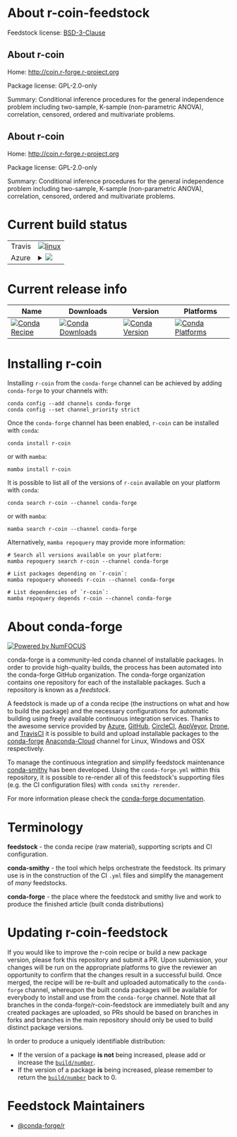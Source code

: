 About r-coin-feedstock
======================

Feedstock license: [BSD-3-Clause](https://github.com/conda-forge/r-coin-feedstock/blob/main/LICENSE.txt)


About r-coin
------------

Home: http://coin.r-forge.r-project.org

Package license: GPL-2.0-only

Summary: Conditional inference procedures for the general independence problem including two-sample, K-sample (non-parametric ANOVA), correlation, censored, ordered and multivariate problems.

About r-coin
------------

Home: http://coin.r-forge.r-project.org

Package license: GPL-2.0-only

Summary: Conditional inference procedures for the general independence problem including two-sample, K-sample (non-parametric ANOVA), correlation, censored, ordered and multivariate problems.

Current build status
====================


<table><tr>
    <td>Travis</td>
    <td>
      <a href="https://app.travis-ci.com/conda-forge/r-coin-feedstock">
        <img alt="linux" src="https://img.shields.io/travis/com/conda-forge/r-coin-feedstock/main.svg?label=Linux">
      </a>
    </td>
  </tr>
    
  <tr>
    <td>Azure</td>
    <td>
      <details>
        <summary>
          <a href="https://dev.azure.com/conda-forge/feedstock-builds/_build/latest?definitionId=1042&branchName=main">
            <img src="https://dev.azure.com/conda-forge/feedstock-builds/_apis/build/status/r-coin-feedstock?branchName=main">
          </a>
        </summary>
        <table>
          <thead><tr><th>Variant</th><th>Status</th></tr></thead>
          <tbody><tr>
              <td>linux_64_r_base4.2</td>
              <td>
                <a href="https://dev.azure.com/conda-forge/feedstock-builds/_build/latest?definitionId=1042&branchName=main">
                  <img src="https://dev.azure.com/conda-forge/feedstock-builds/_apis/build/status/r-coin-feedstock?branchName=main&jobName=linux&configuration=linux%20linux_64_r_base4.2" alt="variant">
                </a>
              </td>
            </tr><tr>
              <td>linux_64_r_base4.3</td>
              <td>
                <a href="https://dev.azure.com/conda-forge/feedstock-builds/_build/latest?definitionId=1042&branchName=main">
                  <img src="https://dev.azure.com/conda-forge/feedstock-builds/_apis/build/status/r-coin-feedstock?branchName=main&jobName=linux&configuration=linux%20linux_64_r_base4.3" alt="variant">
                </a>
              </td>
            </tr><tr>
              <td>linux_aarch64_r_base4.2</td>
              <td>
                <a href="https://dev.azure.com/conda-forge/feedstock-builds/_build/latest?definitionId=1042&branchName=main">
                  <img src="https://dev.azure.com/conda-forge/feedstock-builds/_apis/build/status/r-coin-feedstock?branchName=main&jobName=linux&configuration=linux%20linux_aarch64_r_base4.2" alt="variant">
                </a>
              </td>
            </tr><tr>
              <td>linux_aarch64_r_base4.3</td>
              <td>
                <a href="https://dev.azure.com/conda-forge/feedstock-builds/_build/latest?definitionId=1042&branchName=main">
                  <img src="https://dev.azure.com/conda-forge/feedstock-builds/_apis/build/status/r-coin-feedstock?branchName=main&jobName=linux&configuration=linux%20linux_aarch64_r_base4.3" alt="variant">
                </a>
              </td>
            </tr><tr>
              <td>linux_ppc64le_r_base4.2</td>
              <td>
                <a href="https://dev.azure.com/conda-forge/feedstock-builds/_build/latest?definitionId=1042&branchName=main">
                  <img src="https://dev.azure.com/conda-forge/feedstock-builds/_apis/build/status/r-coin-feedstock?branchName=main&jobName=linux&configuration=linux%20linux_ppc64le_r_base4.2" alt="variant">
                </a>
              </td>
            </tr><tr>
              <td>linux_ppc64le_r_base4.3</td>
              <td>
                <a href="https://dev.azure.com/conda-forge/feedstock-builds/_build/latest?definitionId=1042&branchName=main">
                  <img src="https://dev.azure.com/conda-forge/feedstock-builds/_apis/build/status/r-coin-feedstock?branchName=main&jobName=linux&configuration=linux%20linux_ppc64le_r_base4.3" alt="variant">
                </a>
              </td>
            </tr><tr>
              <td>osx_64_r_base4.2</td>
              <td>
                <a href="https://dev.azure.com/conda-forge/feedstock-builds/_build/latest?definitionId=1042&branchName=main">
                  <img src="https://dev.azure.com/conda-forge/feedstock-builds/_apis/build/status/r-coin-feedstock?branchName=main&jobName=osx&configuration=osx%20osx_64_r_base4.2" alt="variant">
                </a>
              </td>
            </tr><tr>
              <td>osx_64_r_base4.3</td>
              <td>
                <a href="https://dev.azure.com/conda-forge/feedstock-builds/_build/latest?definitionId=1042&branchName=main">
                  <img src="https://dev.azure.com/conda-forge/feedstock-builds/_apis/build/status/r-coin-feedstock?branchName=main&jobName=osx&configuration=osx%20osx_64_r_base4.3" alt="variant">
                </a>
              </td>
            </tr><tr>
              <td>win_64</td>
              <td>
                <a href="https://dev.azure.com/conda-forge/feedstock-builds/_build/latest?definitionId=1042&branchName=main">
                  <img src="https://dev.azure.com/conda-forge/feedstock-builds/_apis/build/status/r-coin-feedstock?branchName=main&jobName=win&configuration=win%20win_64_" alt="variant">
                </a>
              </td>
            </tr>
          </tbody>
        </table>
      </details>
    </td>
  </tr>
</table>

Current release info
====================

| Name | Downloads | Version | Platforms |
| --- | --- | --- | --- |
| [![Conda Recipe](https://img.shields.io/badge/recipe-r--coin-green.svg)](https://anaconda.org/conda-forge/r-coin) | [![Conda Downloads](https://img.shields.io/conda/dn/conda-forge/r-coin.svg)](https://anaconda.org/conda-forge/r-coin) | [![Conda Version](https://img.shields.io/conda/vn/conda-forge/r-coin.svg)](https://anaconda.org/conda-forge/r-coin) | [![Conda Platforms](https://img.shields.io/conda/pn/conda-forge/r-coin.svg)](https://anaconda.org/conda-forge/r-coin) |

Installing r-coin
=================

Installing `r-coin` from the `conda-forge` channel can be achieved by adding `conda-forge` to your channels with:

```
conda config --add channels conda-forge
conda config --set channel_priority strict
```

Once the `conda-forge` channel has been enabled, `r-coin` can be installed with `conda`:

```
conda install r-coin
```

or with `mamba`:

```
mamba install r-coin
```

It is possible to list all of the versions of `r-coin` available on your platform with `conda`:

```
conda search r-coin --channel conda-forge
```

or with `mamba`:

```
mamba search r-coin --channel conda-forge
```

Alternatively, `mamba repoquery` may provide more information:

```
# Search all versions available on your platform:
mamba repoquery search r-coin --channel conda-forge

# List packages depending on `r-coin`:
mamba repoquery whoneeds r-coin --channel conda-forge

# List dependencies of `r-coin`:
mamba repoquery depends r-coin --channel conda-forge
```


About conda-forge
=================

[![Powered by
NumFOCUS](https://img.shields.io/badge/powered%20by-NumFOCUS-orange.svg?style=flat&colorA=E1523D&colorB=007D8A)](https://numfocus.org)

conda-forge is a community-led conda channel of installable packages.
In order to provide high-quality builds, the process has been automated into the
conda-forge GitHub organization. The conda-forge organization contains one repository
for each of the installable packages. Such a repository is known as a *feedstock*.

A feedstock is made up of a conda recipe (the instructions on what and how to build
the package) and the necessary configurations for automatic building using freely
available continuous integration services. Thanks to the awesome service provided by
[Azure](https://azure.microsoft.com/en-us/services/devops/), [GitHub](https://github.com/),
[CircleCI](https://circleci.com/), [AppVeyor](https://www.appveyor.com/),
[Drone](https://cloud.drone.io/welcome), and [TravisCI](https://travis-ci.com/)
it is possible to build and upload installable packages to the
[conda-forge](https://anaconda.org/conda-forge) [Anaconda-Cloud](https://anaconda.org/)
channel for Linux, Windows and OSX respectively.

To manage the continuous integration and simplify feedstock maintenance
[conda-smithy](https://github.com/conda-forge/conda-smithy) has been developed.
Using the ``conda-forge.yml`` within this repository, it is possible to re-render all of
this feedstock's supporting files (e.g. the CI configuration files) with ``conda smithy rerender``.

For more information please check the [conda-forge documentation](https://conda-forge.org/docs/).

Terminology
===========

**feedstock** - the conda recipe (raw material), supporting scripts and CI configuration.

**conda-smithy** - the tool which helps orchestrate the feedstock.
                   Its primary use is in the construction of the CI ``.yml`` files
                   and simplify the management of *many* feedstocks.

**conda-forge** - the place where the feedstock and smithy live and work to
                  produce the finished article (built conda distributions)


Updating r-coin-feedstock
=========================

If you would like to improve the r-coin recipe or build a new
package version, please fork this repository and submit a PR. Upon submission,
your changes will be run on the appropriate platforms to give the reviewer an
opportunity to confirm that the changes result in a successful build. Once
merged, the recipe will be re-built and uploaded automatically to the
`conda-forge` channel, whereupon the built conda packages will be available for
everybody to install and use from the `conda-forge` channel.
Note that all branches in the conda-forge/r-coin-feedstock are
immediately built and any created packages are uploaded, so PRs should be based
on branches in forks and branches in the main repository should only be used to
build distinct package versions.

In order to produce a uniquely identifiable distribution:
 * If the version of a package **is not** being increased, please add or increase
   the [``build/number``](https://docs.conda.io/projects/conda-build/en/latest/resources/define-metadata.html#build-number-and-string).
 * If the version of a package **is** being increased, please remember to return
   the [``build/number``](https://docs.conda.io/projects/conda-build/en/latest/resources/define-metadata.html#build-number-and-string)
   back to 0.

Feedstock Maintainers
=====================

* [@conda-forge/r](https://github.com/conda-forge/r/)

